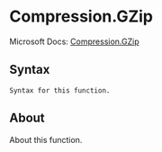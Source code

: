 ---
---

# Compression.GZip

Microsoft Docs: [Compression.GZip](https://docs.microsoft.com/en-us/powerquery-m/compression-gzip)

## Syntax

```powerquery-m
Syntax for this function.
```

## About

About this function.

